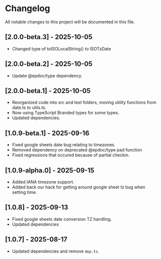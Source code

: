 # Changelog

All notable changes to this project will be documented in this file.

## [2.0.0-beta.3] - 2025-10-05

- Changed type of toISOLocalString() to ISOTzDate

## [2.0.0-beta.2] - 2025-10-05

- Update @epdoc/type dependency.

## [2.0.0-beta.1] - 2025-10-05

- Reorganized code into src and test folders, moving utility functions from date.ts to utils.ts.
- Now using TypeScript Branded types for some types.
- Updated dependencies.

## [1.0.9-beta.1] - 2025-09-16

- Fixed google sheets date bug relating to timezones.
- Removed dependency on deprecated @epdoc/type pad function
- Fixed regressions that occured because of partial checkin.

## [1.0.9-alpha.0] - 2025-09-15

- Added IANA timezone support.
- Added back our hack for getting around google sheet tz bug when setting time.

## [1.0.8] - 2025-09-13

- Fixed google sheets date conversion TZ handling.
- Updated dependencies

## [1.0.7] - 2025-08-17

- Updated dependencies and remove `dep.ts`.
